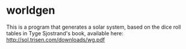 # worldgen
This is a program that generates a solar system, based on the dice roll tables in Tyge Sjostrand's book, available here: http://sol.trisen.com/downloads/wg.pdf
